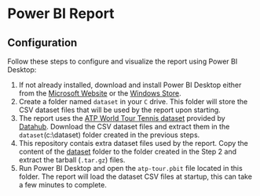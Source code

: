 # Power BI Report

## Configuration
Follow these steps to configure and visualize the report using Power BI Desktop:

1. If not already installed, download and install Power BI Desktop either from the [Microsoft Website](https://powerbi.microsoft.com/en-us/downloads/ "Microsoft Website") or the [Windows Store](https://www.microsoft.com/en-us/p/power-bi-desktop/9ntxr16hnw1t?activetab=pivot:overviewtab "Windows Store").
2. Create a folder named `dataset` in your `C` drive. This folder will store the CSV dataset files that will be used by the report upon starting.
3. The report uses the [ATP World Tour Tennis dataset](https://datahub.io/sports-data/atp-world-tour-tennis-data "ATP World Tour Tennis dataset") provided by [Datahub](https://datahub.io/). Download the CSV dataset files and extract them in the `dataset`(c:\dataset\) folder created in the previous steps.
4. This repository contais extra dataset files used by the report. Copy the content of the [dataset](dataset) folder to the folder created in the Step 2 and extract the tarball (`.tar.gz`) files.
5. Run Power BI Desktop and open the `atp-tour.pbit` file located in this folder. The report will load the dataset CSV files at startup, this can take a few minutes to complete.
